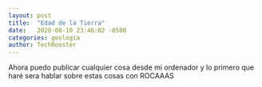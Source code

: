 ```yaml
---
layout: post
title:  "Edad de la Tierra"
date:   2020-08-10 23:46:02 -0500
categories: geologia
author: TechRooster
---
```


Ahora puedo publicar cualquier cosa desde mi ordenador y lo primero que haré sera hablar sobre estas cosas con ROCAAAS
